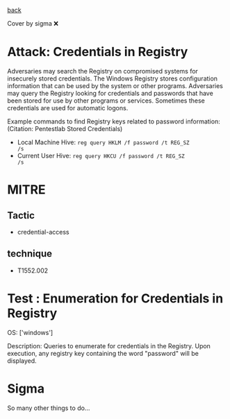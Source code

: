 [back](../index.md)

Cover by sigma :x: 

# Attack: Credentials in Registry

 Adversaries may search the Registry on compromised systems for insecurely stored credentials. The Windows Registry stores configuration information that can be used by the system or other programs. Adversaries may query the Registry looking for credentials and passwords that have been stored for use by other programs or services. Sometimes these credentials are used for automatic logons.

Example commands to find Registry keys related to password information: (Citation: Pentestlab Stored Credentials)

* Local Machine Hive: <code>reg query HKLM /f password /t REG_SZ /s</code>
* Current User Hive: <code>reg query HKCU /f password /t REG_SZ /s</code>

# MITRE
## Tactic
  - credential-access

## technique
  - T1552.002

# Test : Enumeration for Credentials in Registry

OS: ['windows']

Description: Queries to enumerate for credentials in the Registry. Upon execution, any registry key containing the word "password" will be displayed.


# Sigma

 So many other things to do...
